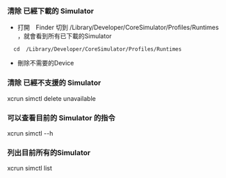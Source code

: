 ### 清除 已經下載的 Simulator ###
- 打開　Finder 切到 /Library/Developer/CoreSimulator/Profiles/Runtimes ，就會看到所有已下載的Simulator
```shell
  cd  /Library/Developer/CoreSimulator/Profiles/Runtimes
```
- 刪除不需要的Device

### 清除 已經不支援的 Simulator ###
xcrun simctl delete unavailable

### 可以查看目前的 Simulator 的指令
xcrun simctl --h 

### 列出目前所有的Simulator
xcrun simctl list 
